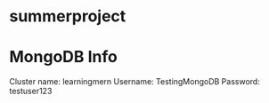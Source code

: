 # summerproject

# MongoDB Info
Cluster name: learningmern
Username: TestingMongoDB
Password: testuser123
